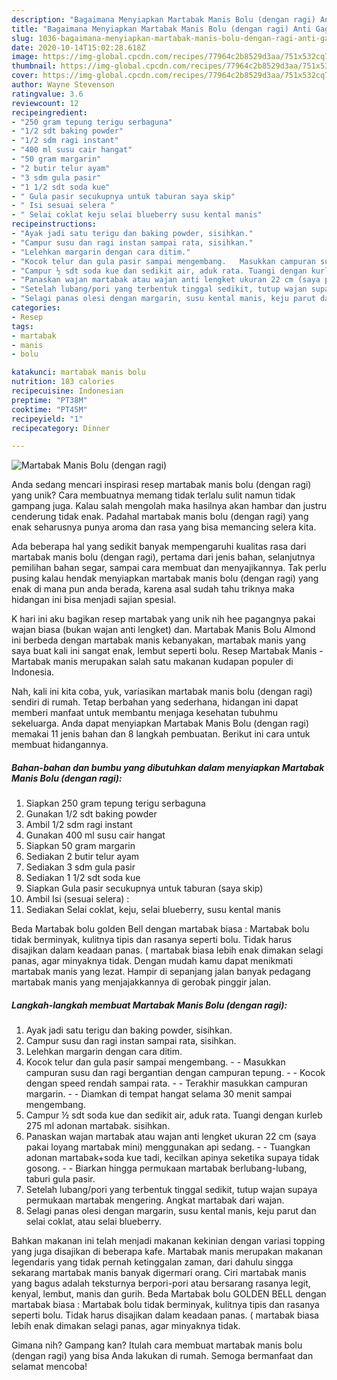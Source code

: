 ```yaml
---
description: "Bagaimana Menyiapkan Martabak Manis Bolu (dengan ragi) Anti Gagal"
title: "Bagaimana Menyiapkan Martabak Manis Bolu (dengan ragi) Anti Gagal"
slug: 1036-bagaimana-menyiapkan-martabak-manis-bolu-dengan-ragi-anti-gagal
date: 2020-10-14T15:02:28.618Z
image: https://img-global.cpcdn.com/recipes/77964c2b8529d3aa/751x532cq70/martabak-manis-bolu-dengan-ragi-foto-resep-utama.jpg
thumbnail: https://img-global.cpcdn.com/recipes/77964c2b8529d3aa/751x532cq70/martabak-manis-bolu-dengan-ragi-foto-resep-utama.jpg
cover: https://img-global.cpcdn.com/recipes/77964c2b8529d3aa/751x532cq70/martabak-manis-bolu-dengan-ragi-foto-resep-utama.jpg
author: Wayne Stevenson
ratingvalue: 3.6
reviewcount: 12
recipeingredient:
- "250 gram tepung terigu serbaguna"
- "1/2 sdt baking powder"
- "1/2 sdm ragi instant"
- "400 ml susu cair hangat"
- "50 gram margarin"
- "2 butir telur ayam"
- "3 sdm gula pasir"
- "1 1/2 sdt soda kue"
- " Gula pasir secukupnya untuk taburan saya skip"
- " Isi sesuai selera "
- " Selai coklat keju selai blueberry susu kental manis"
recipeinstructions:
- "Ayak jadi satu terigu dan baking powder, sisihkan."
- "Campur susu dan ragi instan sampai rata, sisihkan."
- "Lelehkan margarin dengan cara ditim."
- "Kocok telur dan gula pasir sampai mengembang.   Masukkan campuran susu dan ragi bergantian dengan campuran tepung.   Kocok dengan speed rendah sampai rata.   Terakhir masukkan campuran margarin.  Diamkan di tempat hangat selama 30 menit sampai mengembang."
- "Campur ½ sdt soda kue dan sedikit air, aduk rata. Tuangi dengan kurleb 275 ml adonan martabak. sisihkan."
- "Panaskan wajan martabak atau wajan anti lengket ukuran 22 cm (saya pakai loyang martabak mini) menggunakan api sedang.   Tuangkan adonan martabak+soda kue tadi, kecilkan apinya seketika supaya tidak gosong.   Biarkan hingga permukaan martabak berlubang-lubang, taburi gula pasir."
- "Setelah lubang/pori yang terbentuk tinggal sedikit, tutup wajan supaya permukaan martabak mengering. Angkat martabak dari wajan."
- "Selagi panas olesi dengan margarin, susu kental manis, keju parut dan selai coklat, atau selai blueberry."
categories:
- Resep
tags:
- martabak
- manis
- bolu

katakunci: martabak manis bolu 
nutrition: 183 calories
recipecuisine: Indonesian
preptime: "PT38M"
cooktime: "PT45M"
recipeyield: "1"
recipecategory: Dinner

---
```



![Martabak Manis Bolu (dengan ragi)](https://img-global.cpcdn.com/recipes/77964c2b8529d3aa/751x532cq70/martabak-manis-bolu-dengan-ragi-foto-resep-utama.jpg)

Anda sedang mencari inspirasi resep martabak manis bolu (dengan ragi) yang unik? Cara membuatnya memang tidak terlalu sulit namun tidak gampang juga. Kalau salah mengolah maka hasilnya akan hambar dan justru cenderung tidak enak. Padahal martabak manis bolu (dengan ragi) yang enak seharusnya punya aroma dan rasa yang bisa memancing selera kita.

Ada beberapa hal yang sedikit banyak mempengaruhi kualitas rasa dari martabak manis bolu (dengan ragi), pertama dari jenis bahan, selanjutnya pemilihan bahan segar, sampai cara membuat dan menyajikannya. Tak perlu pusing kalau hendak menyiapkan martabak manis bolu (dengan ragi) yang enak di mana pun anda berada, karena asal sudah tahu triknya maka hidangan ini bisa menjadi sajian spesial.

K hari ini aku bagikan resep martabak yang unik nih hee pagangnya pakai wajan biasa (bukan wajan anti lengket) dan. Martabak Manis Bolu Almond ini berbeda dengan martabak manis kebanyakan, martabak manis yang saya buat kali ini sangat enak, lembut seperti bolu. Resep Martabak Manis - Martabak manis merupakan salah satu makanan kudapan populer di Indonesia.


Nah, kali ini kita coba, yuk, variasikan martabak manis bolu (dengan ragi) sendiri di rumah. Tetap berbahan yang sederhana, hidangan ini dapat memberi manfaat untuk membantu menjaga kesehatan tubuhmu sekeluarga. Anda dapat menyiapkan Martabak Manis Bolu (dengan ragi) memakai 11 jenis bahan dan 8 langkah pembuatan. Berikut ini cara untuk membuat hidangannya.

<!--inarticleads1-->

##### Bahan-bahan dan bumbu yang dibutuhkan dalam menyiapkan Martabak Manis Bolu (dengan ragi):

1. Siapkan 250 gram tepung terigu serbaguna
1. Gunakan 1/2 sdt baking powder
1. Ambil 1/2 sdm ragi instant
1. Gunakan 400 ml susu cair hangat
1. Siapkan 50 gram margarin
1. Sediakan 2 butir telur ayam
1. Sediakan 3 sdm gula pasir
1. Sediakan 1 1/2 sdt soda kue
1. Siapkan  Gula pasir secukupnya untuk taburan (saya skip)
1. Ambil  Isi (sesuai selera) :
1. Sediakan  Selai coklat, keju, selai blueberry, susu kental manis


Beda Martabak bolu golden Bell dengan martabak biasa : Martabak bolu tidak berminyak, kulitnya tipis dan rasanya seperti bolu. Tidak harus disajikan dalam keadaan panas. ( martabak biasa lebih enak dimakan selagi panas, agar minyaknya tidak. Dengan mudah kamu dapat menikmati martabak manis yang lezat. Hampir di sepanjang jalan banyak pedagang martabak manis yang menjajakkannya di gerobak pinggir jalan. 

<!--inarticleads2-->

##### Langkah-langkah membuat Martabak Manis Bolu (dengan ragi):

1. Ayak jadi satu terigu dan baking powder, sisihkan.
1. Campur susu dan ragi instan sampai rata, sisihkan.
1. Lelehkan margarin dengan cara ditim.
1. Kocok telur dan gula pasir sampai mengembang.  -  - Masukkan campuran susu dan ragi bergantian dengan campuran tepung.  -  - Kocok dengan speed rendah sampai rata.  -  - Terakhir masukkan campuran margarin. -  - Diamkan di tempat hangat selama 30 menit sampai mengembang.
1. Campur ½ sdt soda kue dan sedikit air, aduk rata. Tuangi dengan kurleb 275 ml adonan martabak. sisihkan.
1. Panaskan wajan martabak atau wajan anti lengket ukuran 22 cm (saya pakai loyang martabak mini) menggunakan api sedang.  -  - Tuangkan adonan martabak+soda kue tadi, kecilkan apinya seketika supaya tidak gosong.  -  - Biarkan hingga permukaan martabak berlubang-lubang, taburi gula pasir.
1. Setelah lubang/pori yang terbentuk tinggal sedikit, tutup wajan supaya permukaan martabak mengering. Angkat martabak dari wajan.
1. Selagi panas olesi dengan margarin, susu kental manis, keju parut dan selai coklat, atau selai blueberry.


Bahkan makanan ini telah menjadi makanan kekinian dengan variasi topping yang juga disajikan di beberapa kafe. Martabak manis merupakan makanan legendaris yang tidak pernah ketinggalan zaman, dari dahulu singga sekarang martabak manis banyak digermari orang. Ciri martabak manis yang bagus adalah teksturnya berpori-pori atau bersarang rasanya legit, kenyal, lembut, manis dan gurih. Beda Martabak bolu GOLDEN BELL dengan martabak biasa : Martabak bolu tidak berminyak, kulitnya tipis dan rasanya seperti bolu. Tidak harus disajikan dalam keadaan panas. ( martabak biasa lebih enak dimakan selagi panas, agar minyaknya tidak. 

Gimana nih? Gampang kan? Itulah cara membuat martabak manis bolu (dengan ragi) yang bisa Anda lakukan di rumah. Semoga bermanfaat dan selamat mencoba!
